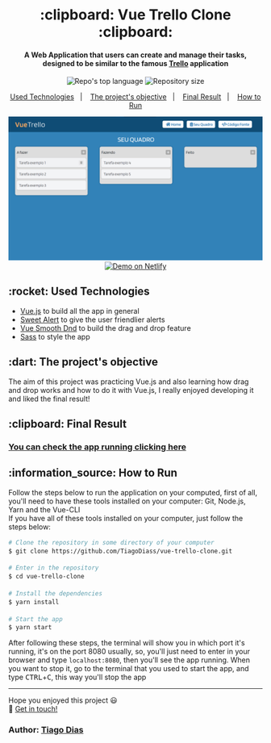 <h1 align="center">
  :clipboard: Vue Trello Clone :clipboard:
</h1>

<h4 align="center">
  A Web Application that users can create and manage their tasks, designed to be similar to the famous <a href="https://trello.com">Trello</a> application
</h4>

<p align="center">
  <img alt="Repo's top language" src="https://img.shields.io/static/v1?label=Main%20technology&message=Vue.js&style=for-the-badge&color=24B36B&labelColor=000000">
  <img alt="Repository size" src="https://img.shields.io/static/v1?label=Repo%20size&message=0.8%20MB&style=for-the-badge&color=24B36B&labelColor=000000">
</p>

<p align="center">
  <a href="#technologies">Used Technologies</a>&nbsp;&nbsp;&nbsp;|&nbsp;&nbsp;&nbsp;
  <a href="#objective">The project's objective</a>&nbsp;&nbsp;&nbsp;|&nbsp;&nbsp;&nbsp;
  <a href="#final-result">Final Result</a>&nbsp;&nbsp;&nbsp;|&nbsp;&nbsp;&nbsp;
  <a href="#how-to-use">How to Run</a>
</p>

<p align="center">
  <img width="750" src="screenshots/1.png" /> <br>
  <a href="https://vue-trello-clone20.netlify.app/" target="_blank">
    <img alt="Demo on Netlify" src="https://res.cloudinary.com/lukemorales/image/upload/v1563043495/readme_logos/demo_on_netlify_bbuvjz.png">
  </a>
</p>

<h2 id="techonologies" name="technologies">
  :rocket: Used Technologies
</h2>

- [Vue.js](https://br.vuejs.org) to build all the app in general
- [Sweet Alert](https://sweetalert.js.org/) to give the user friendlier alerts
- [Vue Smooth Dnd](https://kutlugsahin.github.io/vue-smooth-dnd/#/cards) to build the drag and drop feature
- [Sass](https://sass-lang.com/) to style the app



<h2 id="objective" name="objective">
  :dart: The project's objective
</h2>

The aim of this project was practicing Vue.js and also learning how drag and drop works and how to do it with Vue.js, I really enjoyed developing it and liked the final result!

<h2 id="final-result" name="final-result">
  :clipboard: Final Result
</h2>

### [You can check the app running clicking here](https://vue-trello-clone20.netlify.app/)

<h2 id="how-to-use" name="how-to-use">
  :information_source: How to Run
</h2>

Follow the steps below to run the application on your computed, first of all, you'll need to have these tools installed on your computer: Git, Node.js, Yarn and the Vue-CLI<br>
If you have all of these tools installed on your computer, just follow the steps below:

```bash
# Clone the repository in some directory of your computer
$ git clone https://github.com/TiagoDiass/vue-trello-clone.git

# Enter in the repository
$ cd vue-trello-clone

# Install the dependencies
$ yarn install

# Start the app
$ yarn start
```

After following these steps, the terminal will show you in which port it's running, it's on the port 8080 usually, so, you'll just need to enter in your browser and
type `localhost:8080`, then you'll see the app running. When you want to stop it, go to the terminal that you used to start the app, and type <kbd>CTRL</kbd>+<kbd>C</kbd>,
this way you'll stop the app

---

Hope you enjoyed this project :smiley:<br>
:wave: [Get in touch!](https://www.linkedin.com/in/tiagodiass)

### Author: [Tiago Dias](https://tiagodiass.github.io)

